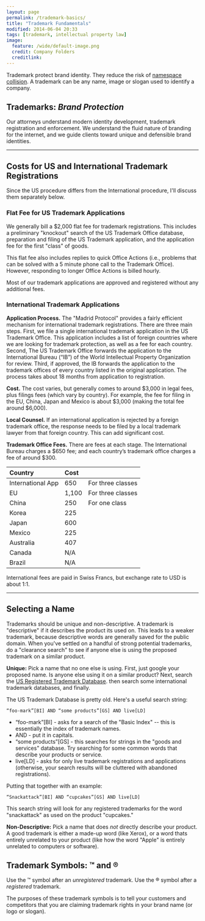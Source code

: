 ```yaml
---
layout: page
permalink: /trademark-basics/
title: "Trademark Fundamentals"
modified: 2014-06-04 20:33
tags: [trademark, intellectual property law]
image:
  feature: /wide/default-image.png
  credit: Company Folders
  creditlink:  
---
```




Trademark protect brand identity. They reduce the risk of [namespace collision](http://en.wikipedia.org/wiki/Naming_collision). A trademark can be any name, image or slogan used to identify a company. 

## Trademarks:  <em>Brand Protection</em>

Our attorneys understand modern identity development, trademark registration and enforcement. We understand the fluid nature of branding for the internet, and we guide clients toward unique and defensible brand identities.


- - - 

## Costs for US and International Trademark Registrations

Since the US procedure differs from the International procedure, I'll discuss them separately below. 

 
### Flat Fee for US Trademark Applications 

We generally bill a $2,000 flat fee for trademark registrations. This includes a preliminary "knockout" search of the US Trademark Office database, preparation and filing of the US Trademark application, and the application fee for the first "class" of goods. 

This flat fee also includes replies to quick Office Actions (i.e., problems that can be solved with a 5 minute phone call to the Trademark Office). However, responding to longer Office Actions is billed hourly. 

Most of our trademark applications are approved and registered without any additional fees. 

### International Trademark Applications

**Application Process.** The "Madrid Protocol" provides a fairly efficient mechanism for international trademark registrations. There are three main steps. First, we file a single international trademark application in the US Trademark Office. This application includes a list of foreign countries where we are looking for trademark protection, as well as a fee for each country. Second, The US Trademark Office forwards the application to the International Bureau (“IB”) of the World Intellectual Property Organization for review.  Third, if approved, the IB forwards the application to the trademark offices of every country listed in the original application. The process takes about 18 months from application to registration. 

**Cost.** The cost varies, but generally comes to around $3,000 in legal fees, plus filings fees (which vary by country). For example, the fee for filing in the EU, China, Japan and Mexico is about $3,000 (making the total fee around $6,000). 

**Local Counsel.** If an international application is rejected by a foreign trademark office, the response needs to be filed by a local trademark lawyer from that foreign country. This can add significant cost. 

**Trademark Office Fees.** There are fees at each stage. The International Bureau charges a $650 fee; and each country’s trademark office charges a fee of around $300. 


| Country | Cost |  |
|:--------|:-------|:--------|
| International App   | 650   | For three classes |
| EU   | 1,100   | For three classes |
| China | 250   | For one class|
| Korea | 225   |    |
| Japan | 600   |    |
| Mexico | 225   |    |
| Australia |  407  |    |
| Canada |  N/A  |    |
| Brazil |  N/A  |    |

International fees are paid in Swiss Francs, but exchange rate to USD is about 1:1. 


- - - 

## Selecting a Name

Trademarks should be unique and non-descriptive. A trademark is "descriptive" if it describes the product its used on. This leads to a weaker trademark, because descriptive words are generally saved for the public domain. When you've settled on a handful of strong potential trademarks, do a "clearance search" to see if anyone else is using the proposed trademark on a similar product. 

**Unique:** Pick a name that no one else is using. First, just google your proposed name. Is anyone else using it on a similar product? Next, search the [US Registered Trademark Database](tess2.uspto.gov/bin/gate.exe?f=login&p_lang=english&p_d=trmk).  then search some international trademark databases, and finally. 

The US Trademark Database is pretty old. Here's a useful search string: 



    “foo-mark”[BI] AND “some products”[GS] AND live[LD]



* “foo-mark”[BI] - asks for a search of the "Basic Index" -- this is essentially the index of trademark names.  
* AND - put it in capitals. 
* “some products”[GS] - this searches for strings in the "goods and services" database. Try searching for some common words that describe your products or service. 
* live[LD] - asks for only live trademark registrations and applications (otherwise, your search results will be cluttered with abandoned registrations). 

Putting that together with an example: 

    “Snackattack”[BI] AND “cupcakes”[GS] AND live[LD]

This search string will look for any registered trademarks for the word "snackattack" as used on the product "cupcakes."

 
**Non-Descriptive:** Pick a name that does *not* directly describe your product. A good trademark is either a made-up word (like Xerox), or a word thats entirely unrelated to your product (like how the word "Apple" is entirely unrelated to computers or software). 

## Trademark Symbols: ™ and ®

Use the ™ symbol after an *unregistered* trademark. Use the ® symbol after a *registered* trademark. 

The purposes of these trademark symbols is to tell your customers and competitors that you are claiming trademark rights in your brand name (or logo or slogan). 